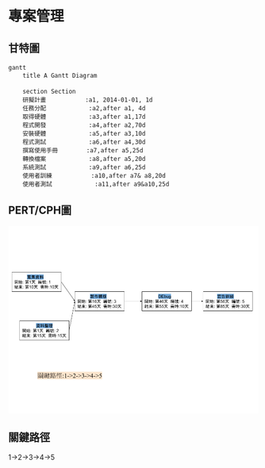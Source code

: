 # 專案管理

## 甘特圖
```mermaid
gantt
    title A Gantt Diagram

    section Section
    研擬計畫           :a1, 2014-01-01, 1d
    任務分配            :a2,after a1, 4d
    取得硬體            :a3,after a1,17d
    程式開發            :a4,after a2,70d
    安裝硬體            :a5,after a3,10d
    程式測試            :a6,after a4,30d
    撰寫使用手冊        :a7,after a5,25d
    轉換檔案            :a8,after a5,20d
    系統測試            :a9,after a6,25d
    使用者訓練           :a10,after a7& a8,20d
    使用者測試            :a11,after a9&a10,25d

```

## PERT/CPH圖

![NKUST](pert_diagram.png "NKUST")

## 關鍵路徑
1->2->3->4->5

